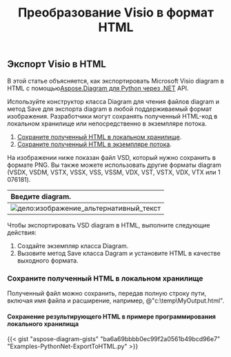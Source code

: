 ﻿---
title:  Преобразование Visio в формат HTML
linktitle: Конвертировать Visio в HTML
type: docs
weight: 30
url: /ru/python-net/convert-visio-to-html/
description: В этом разделе показано, как Aspose.Diagram позволяет конвертировать Visio в форматы html. Преобразуйте VSD, VSS, VDW, VST, VSDX, VSSX, VSTX, VSDM, VSTM,VSSM в html с помощью нескольких строк кода.
---
## **Экспорт Visio в HTML**
 В этой статье объясняется, как экспортировать Microsoft Visio diagram в HTML с помощью[Aspose.Diagram для Python через .NET](https://products.aspose.com/diagram/python-net/) API.

Используйте конструктор класса Diagram для чтения файлов diagram и метод Save для экспорта diagram в любой поддерживаемый формат изображения. Разработчики могут сохранять полученный HTML-код в локальном хранилище или непосредственно в экземпляре потока.

1. [Сохраните полученный HTML в локальном хранилище](https://docs.aspose.com/diagram/net/convert-visio-to-html/#save-resultant-html-in-the-local-storage).
1. [Сохраните полученный HTML в экземпляре потока](https://docs.aspose.com/diagram/net/convert-visio-to-html/#save-resultant-html-in-a-stream-instance).

На изображении ниже показан файл VSD, который нужно сохранить в формате PNG. Вы также можете использовать другие форматы diagram (VSDX, VSDM, VSTX, VSSX, VSS, VSSM, VDX, VST, VSTX, VDX, VTX или 1 076181).

|**Введите diagram.**|
|:- |
|![дело:изображение_альтернативный_текст](how-to-convert-a-visio-diagram_6.png)|
Чтобы экспортировать VSD diagram в HTML, выполните следующие действия:

1. Создайте экземпляр класса Diagram.
1. Вызовите метод Save класса Dagram и установите HTML в качестве выходного формата.
### **Сохраните полученный HTML в локальном хранилище**
Полученный файл можно сохранить, передав полную строку пути, включая имя файла и расширение, например, @"c:\temp\MyOutput.html".
#### **Сохранение результирующего HTML в примере программирования локального хранилища**
{{< gist "aspose-diagram-gists" "ba6a69bbbb0ec99f2a0561b49bcd96e7" "Examples-PythonNet-ExportToHTML.py" >}}
